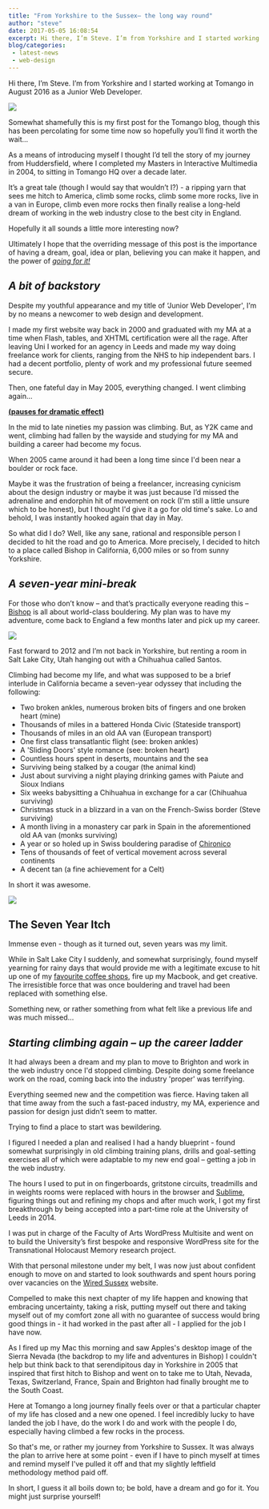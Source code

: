 ```yaml
---
title: "From Yorkshire to the Sussex– the long way round"
author: "steve"
date: 2017-05-05 16:08:54
excerpt: Hi there, I’m Steve. I’m from Yorkshire and I started working at Tomango in August 2016 as a Junior Web Developer. This is my story.
blog/categories: 
 - latest-news
 - web-design
---
```


Hi there, I’m Steve. I’m from Yorkshire and I started working at Tomango in August 2016 as a Junior Web Developer.

![](images/blog/steve.jpg)

Somewhat shamefully this is my first post for the Tomango blog, though this has been percolating for some time now so hopefully you’ll find it worth the wait...

As a means of introducing myself I thought I’d tell the story of my journey from Huddersfield, where I completed my Masters in Interactive Multimedia in 2004, to sitting in Tomango HQ over a decade later.

It’s a great tale (though I would say that wouldn’t I?) - a ripping yarn that sees me hitch to America, climb some rocks, climb some more rocks, live in a van in Europe, climb even more rocks then finally realise a long-held dream of working in the web industry close to the best city in England.

Hopefully it all sounds a little more interesting now?

Ultimately I hope that the overriding message of this post is the importance of having a dream, goal, idea or plan, believing you can make it happen, and the power of [*going for it!*](http://bit.ly/2q1ujvw)

## *A bit of backstory*

Despite my youthful appearance and my title of ‘Junior Web Developer', I’m by no means a newcomer to web design and development.

I made my first website way back in 2000 and graduated with my MA at a time when Flash, tables, and XHTML certification were all the rage. After leaving Uni I worked for an agency in Leeds and made my way doing freelance work for clients, ranging from the NHS to hip independent bars. I had a decent portfolio, plenty of work and my professional future seemed secure.

Then, one fateful day in May 2005, everything changed. I went climbing again…

[__(pauses for dramatic effect)__](https://media.giphy.com/media/kKdgdeuO2M08M/giphy.gif)

In the mid to late nineties my passion was climbing. But, as Y2K came and went, climbing had fallen by the wayside and studying for my MA and building a career had become my focus.

When 2005 came around it had been a long time since I'd been near a boulder or rock face.

Maybe it was the frustration of being a freelancer, increasing cynicism about the design industry or maybe it was just because I’d missed the adrenaline and endorphin hit of movement on rock (I'm still a little unsure which to be honest), but I thought I'd give it a go for old time's sake. Lo and behold, I was instantly hooked again that day in May.

So what did I do? Well, like any sane, rational and responsible person I decided to hit the road and go to America. More precisely, I decided to hitch to a place called Bishop in California, 6,000 miles or so from sunny Yorkshire.

## *A seven-year mini-break*

For those who don’t know – and that’s practically everyone reading this – [Bishop](http://bit.ly/2pB23yN) is all about world-class bouldering. My plan was to have my adventure, come back to England a few months later and pick up my career.

[![](images/blog/stained-glass-2009-1024x754.jpg)](/images/blog/stained-glass-2009-1024x754.jpg)

Fast forward to 2012 and I’m not back in Yorkshire, but renting a room in Salt Lake City, Utah hanging out with a Chihuahua called Santos.

Climbing had become my life, and what was supposed to be a brief interlude in California became a seven-year odyssey that including the following:

- Two broken ankles, numerous broken bits of fingers and one broken heart (mine)
- Thousands of miles in a battered Honda Civic (Stateside transport)
- Thousands of miles in an old AA van (European transport)
- One first class transatlantic flight (see: broken ankles)
- A 'Sliding Doors' style romance (see: broken heart)
- Countless hours spent in deserts, mountains and the sea
- Surviving being stalked by a cougar (the animal kind)
- Just about surviving a night playing drinking games with Paiute and Sioux Indians
- Six weeks babysitting a Chihuahua in exchange for a car (Chihuahua surviving)
- Christmas stuck in a blizzard in a van on the French-Swiss border (Steve surviving)
- A month living in a monastery car park in Spain in the aforementioned old AA van (monks surviving)
- A year or so holed up in Swiss bouldering paradise of [Chironico](http://bit.ly/2qDB43O)
- Tens of thousands of feet of vertical movement across several continents
- A decent tan (a fine achievement for a Celt)


In short it was awesome.

![](images/blog/blog-collage.jpg)

## The Seven Year Itch

Immense even - though as it turned out, seven years was my limit.

While in Salt Lake City I suddenly, and somewhat surprisingly, found myself yearning for rainy days that would provide me with a legitimate excuse to hit up one of my [favourite coffee shops](http://bit.ly/2pInHiP), fire up my Macbook, and get creative. The irresistible force that was once bouldering and travel had been replaced with something else.

Something new, or rather something from what felt like a previous life and was much missed...

## *Starting climbing again – up the career ladder*

It had always been a dream and my plan to move to Brighton and work in the web industry once I'd stopped climbing. Despite doing some freelance work on the road, coming back into the industry 'proper' was terrifying.

Everything seemed new and the competition was fierce. Having taken all that time away from the such a fast-paced industry, my MA, experience and passion for design just didn’t seem to matter.

Trying to find a place to start was bewildering.

I figured I needed a plan and realised I had a handy blueprint - found somewhat surprisingly in old climbing training plans, drills and goal-setting exercises all of which were adaptable to my new end goal – getting a job in the web industry.

The hours I used to put in on fingerboards, gritstone circuits, treadmills and in weights rooms were replaced with hours in the browser and [Sublime](https://www.sublimetext.com/), figuring things out and refining my chops and after much work, I got my first breakthrough by being accepted into a part-time role at the University of Leeds in 2014.

I was put in charge of the Faculty of Arts WordPress Multisite and went on to build the University’s first bespoke and responsive WordPress site for the Transnational Holocaust Memory research project.

With that personal milestone under my belt, I was now just about confident enough to move on and started to look southwards and spent hours poring over vacancies on the [Wired Sussex](http://www.wiredsussex.com/) website.

Compelled to make this next chapter of my life happen and knowing that embracing uncertainty, taking a risk, putting myself out there and taking myself out of my comfort zone all with no guarantee of success would bring good things in - it had worked in the past after all - I applied for the job I have now.

As I fired up my Mac this morning and saw Apples's desktop image of the Sierra Nevada (the backdrop to my life and adventures in Bishop) I couldn't help but think back to that serendipitous day in Yorkshire in 2005 that inspired that first hitch to Bishop and went on to take me to Utah, Nevada, Texas, Switzerland, France, Spain and Brighton had finally brought me to the South Coast.

Here at Tomango a long journey finally feels over or that a particular chapter of my life has closed and a new one opened. I feel incredibly lucky to have landed the job I have, do the work I do and work with the people I do, especially having climbed a few rocks in the process.

So that's me, or rather my journey from Yorkshire to Sussex. It was always the plan to arrive here at some point - even if I have to pinch myself at times and remind myself I've pulled it off and that my slightly leftfield methodology method paid off.

In short, I guess it all boils down to; be bold, have a dream and go for it. You might just surprise yourself!


